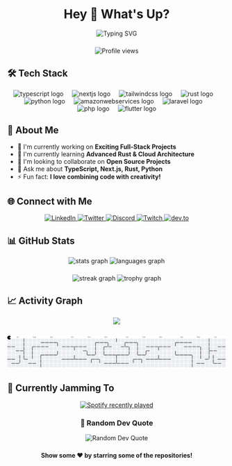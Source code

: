 <h1 align="center">Hey 👋 What's Up?</h1>

<div align="center">
  <img src="https://readme-typing-svg.herokuapp.com/?lines=Full-stack+Developer;Open+Source+Enthusiast;Problem+Solver&font=Roboto&size=25&duration=3500&pause=500&center=true&width=500&height=50&color=58a6ff" alt="Typing SVG" />
</div>

###

<div align="center">
  <img src="https://komarev.com/ghpvc/?username=starfollowme&style=flat-square&color=blue" alt="Profile views" />
</div>

###

## 🛠️ Tech Stack

<div align="center">
  <img src="https://skillicons.dev/icons?i=ts" height="60" alt="typescript logo"  />
  <img width="12" />
  <img src="https://skillicons.dev/icons?i=nextjs" height="60" alt="nextjs logo"  />
  <img width="12" />
  <img src="https://skillicons.dev/icons?i=tailwind" height="60" alt="tailwindcss logo"  />
  <img width="12" />
  <img src="https://skillicons.dev/icons?i=rust" height="60" alt="rust logo"  />
  <img width="12" />
  <img src="https://skillicons.dev/icons?i=py" height="60" alt="python logo"  />
  <img width="12" />
  <img src="https://skillicons.dev/icons?i=aws" height="60" alt="amazonwebservices logo"  />
  <img width="12" />
  <img src="https://cdn.jsdelivr.net/gh/devicons/devicon/icons/laravel/laravel-original.svg" height="60" alt="laravel logo"  />
  <img width="12" />
  <img src="https://cdn.jsdelivr.net/gh/devicons/devicon/icons/php/php-original.svg" height="60" alt="php logo"  />
  <img width="12" />
  <img src="https://cdn.jsdelivr.net/gh/devicons/devicon/icons/flutter/flutter-original.svg" height="60" alt="flutter logo"  />
</div>

###

## 💫 About Me

- 🔭 I'm currently working on **Exciting Full-Stack Projects**
- 🌱 I'm currently learning **Advanced Rust & Cloud Architecture**
- 👯 I'm looking to collaborate on **Open Source Projects**
- 💬 Ask me about **TypeScript, Next.js, Rust, Python**
- ⚡ Fun fact: **I love combining code with creativity!**

###

## 🌐 Connect with Me

<div align="center">
  <a href="https://linkedin.com/in/your-profile">
    <img src="https://img.shields.io/badge/LinkedIn-0077B5?style=for-the-badge&logo=linkedin&logoColor=white" alt="LinkedIn" />
  </a>
  <a href="https://twitter.com/your-handle">
    <img src="https://img.shields.io/badge/Twitter-1DA1F2?style=for-the-badge&logo=twitter&logoColor=white" alt="Twitter" />
  </a>
  <a href="https://discord.com/users/your-id">
    <img src="https://img.shields.io/badge/Discord-7289DA?style=for-the-badge&logo=discord&logoColor=white" alt="Discord" />
  </a>
  <a href="https://twitch.tv/your-channel">
    <img src="https://img.shields.io/badge/Twitch-9146FF?style=for-the-badge&logo=twitch&logoColor=white" alt="Twitch" />
  </a>
  <a href="https://dev.to/your-profile">
    <img src="https://img.shields.io/badge/dev.to-0A0A0A?style=for-the-badge&logo=dev.to&logoColor=white" alt="dev.to" />
  </a>
</div>

###

## 📊 GitHub Stats

<div align="center">
  <img src="https://github-readme-stats.vercel.app/api?username=starfollowme&theme=dracula&show_icons=true&hide_border=false&count_private=true" height="150" alt="stats graph" />
  <img src="https://github-readme-stats.vercel.app/api/top-langs/?username=starfollowme&theme=dracula&show_icons=true&hide_border=false&layout=compact" height="150" alt="languages graph" />
</div>

###

<div align="center">
  <img src="https://streak-stats.demolab.com?user=starfollowme&locale=en&mode=daily&theme=dracula&hide_border=false&border_radius=5&order=3" height="150" alt="streak graph"  />
  <img src="https://github-profile-trophy.vercel.app?username=starfollowme&theme=dracula&column=-1&row=1&margin-w=8&margin-h=8&no-bg=false&no-frame=false&order=4" height="150" alt="trophy graph"  />
</div>

###

## 📈 Activity Graph

<div align="center">
  <img src="https://github-readme-activity-graph.vercel.app/graph?username=starfollowme&theme=dracula" />
</div>

###

<picture>
  <source media="(prefers-color-scheme: dark)" srcset="https://raw.githubusercontent.com/starfollowme/starfollowme/output/pacman-contribution-graph-dark.svg">
  <source media="(prefers-color-scheme: light)" srcset="https://raw.githubusercontent.com/starfollowme/starfollowme/output/pacman-contribution-graph.svg">
  <img alt="pacman contribution graph" src="https://raw.githubusercontent.com/starfollowme/starfollowme/output/pacman-contribution-graph.svg">
</picture>

###

## 🎵 Currently Jamming To

<div align="center">
  <a href="https://open.spotify.com/user/31viym56uyp5aaghzgn3ctypb4ny">
    <img src="https://spotify-recently-played-readme.vercel.app/api?user=31viym56uyp5aaghzgn3ctypb4ny&count=1&unique=false" alt="Spotify recently played"  />
  </a>
</div>

###

<div align="center">
  <h3>💭 Random Dev Quote</h3>
  <img src="https://quotes-github-readme.vercel.app/api?type=horizontal&theme=dracula" alt="Random Dev Quote"/>
</div>

###

<div align="center">
  <h4>Show some ❤️ by starring some of the repositories!</h4>
</div>
